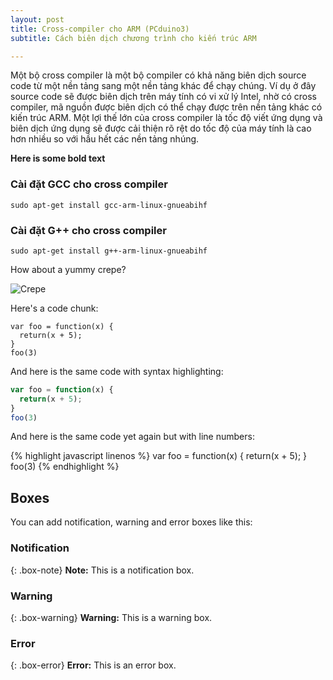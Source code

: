 ```yaml
---
layout: post
title: Cross-compiler cho ARM (PCduino3)
subtitle: Cách biên dịch chương trình cho kiến trúc ARM

---
```


Một bộ cross compiler là một bộ compiler có khả năng biên dịch source code từ một nền tảng sang một nền tảng khác để chạy chúng. Ví dụ ở đây source code sẽ được biên dịch trên máy tính có vi xử lý Intel, nhờ có cross compiler, mã nguồn được biên dịch có thể chạy được trên nền tảng khác có kiến trúc ARM. Một lợi thế lớn của cross compiler là tốc độ viết ứng dụng và biên dịch ứng dụng sẽ được cải thiện rõ rệt do tốc độ của máy tính là cao hơn nhiều so với hầu hết các nền tảng nhúng.



**Here is some bold text**

### Cài đặt GCC cho cross compiler

~~~
sudo apt-get install gcc-arm-linux-gnueabihf
~~~

### Cài đặt G++ cho cross compiler

~~~
sudo apt-get install g++-arm-linux-gnueabihf
~~~

How about a yummy crepe?

![Crepe](http://s3-media3.fl.yelpcdn.com/bphoto/cQ1Yoa75m2yUFFbY2xwuqw/348s.jpg)

Here's a code chunk:

~~~
var foo = function(x) {
  return(x + 5);
}
foo(3)
~~~

And here is the same code with syntax highlighting:

```javascript
var foo = function(x) {
  return(x + 5);
}
foo(3)
```

And here is the same code yet again but with line numbers:

{% highlight javascript linenos %}
var foo = function(x) {
  return(x + 5);
}
foo(3)
{% endhighlight %}

## Boxes
You can add notification, warning and error boxes like this:

### Notification

{: .box-note}
**Note:** This is a notification box.

### Warning

{: .box-warning}
**Warning:** This is a warning box.

### Error

{: .box-error}
**Error:** This is an error box.
